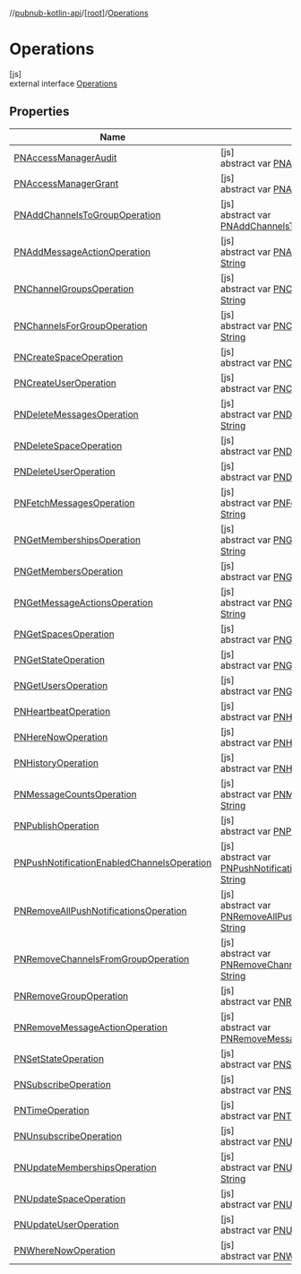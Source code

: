 //[pubnub-kotlin-api](../../../index.md)/[[root]](../index.md)/[Operations](index.md)

# Operations

[js]\
external interface [Operations](index.md)

## Properties

| Name | Summary |
|---|---|
| [PNAccessManagerAudit](-p-n-access-manager-audit.md) | [js]<br>abstract var [PNAccessManagerAudit](-p-n-access-manager-audit.md): [String](https://kotlinlang.org/api/latest/jvm/stdlib/kotlin-stdlib/kotlin/-string/index.html) |
| [PNAccessManagerGrant](-p-n-access-manager-grant.md) | [js]<br>abstract var [PNAccessManagerGrant](-p-n-access-manager-grant.md): [String](https://kotlinlang.org/api/latest/jvm/stdlib/kotlin-stdlib/kotlin/-string/index.html) |
| [PNAddChannelsToGroupOperation](-p-n-add-channels-to-group-operation.md) | [js]<br>abstract var [PNAddChannelsToGroupOperation](-p-n-add-channels-to-group-operation.md): [String](https://kotlinlang.org/api/latest/jvm/stdlib/kotlin-stdlib/kotlin/-string/index.html) |
| [PNAddMessageActionOperation](-p-n-add-message-action-operation.md) | [js]<br>abstract var [PNAddMessageActionOperation](-p-n-add-message-action-operation.md): [String](https://kotlinlang.org/api/latest/jvm/stdlib/kotlin-stdlib/kotlin/-string/index.html) |
| [PNChannelGroupsOperation](-p-n-channel-groups-operation.md) | [js]<br>abstract var [PNChannelGroupsOperation](-p-n-channel-groups-operation.md): [String](https://kotlinlang.org/api/latest/jvm/stdlib/kotlin-stdlib/kotlin/-string/index.html) |
| [PNChannelsForGroupOperation](-p-n-channels-for-group-operation.md) | [js]<br>abstract var [PNChannelsForGroupOperation](-p-n-channels-for-group-operation.md): [String](https://kotlinlang.org/api/latest/jvm/stdlib/kotlin-stdlib/kotlin/-string/index.html) |
| [PNCreateSpaceOperation](-p-n-create-space-operation.md) | [js]<br>abstract var [PNCreateSpaceOperation](-p-n-create-space-operation.md): [String](https://kotlinlang.org/api/latest/jvm/stdlib/kotlin-stdlib/kotlin/-string/index.html) |
| [PNCreateUserOperation](-p-n-create-user-operation.md) | [js]<br>abstract var [PNCreateUserOperation](-p-n-create-user-operation.md): [String](https://kotlinlang.org/api/latest/jvm/stdlib/kotlin-stdlib/kotlin/-string/index.html) |
| [PNDeleteMessagesOperation](-p-n-delete-messages-operation.md) | [js]<br>abstract var [PNDeleteMessagesOperation](-p-n-delete-messages-operation.md): [String](https://kotlinlang.org/api/latest/jvm/stdlib/kotlin-stdlib/kotlin/-string/index.html) |
| [PNDeleteSpaceOperation](-p-n-delete-space-operation.md) | [js]<br>abstract var [PNDeleteSpaceOperation](-p-n-delete-space-operation.md): [String](https://kotlinlang.org/api/latest/jvm/stdlib/kotlin-stdlib/kotlin/-string/index.html) |
| [PNDeleteUserOperation](-p-n-delete-user-operation.md) | [js]<br>abstract var [PNDeleteUserOperation](-p-n-delete-user-operation.md): [String](https://kotlinlang.org/api/latest/jvm/stdlib/kotlin-stdlib/kotlin/-string/index.html) |
| [PNFetchMessagesOperation](-p-n-fetch-messages-operation.md) | [js]<br>abstract var [PNFetchMessagesOperation](-p-n-fetch-messages-operation.md): [String](https://kotlinlang.org/api/latest/jvm/stdlib/kotlin-stdlib/kotlin/-string/index.html) |
| [PNGetMembershipsOperation](-p-n-get-memberships-operation.md) | [js]<br>abstract var [PNGetMembershipsOperation](-p-n-get-memberships-operation.md): [String](https://kotlinlang.org/api/latest/jvm/stdlib/kotlin-stdlib/kotlin/-string/index.html) |
| [PNGetMembersOperation](-p-n-get-members-operation.md) | [js]<br>abstract var [PNGetMembersOperation](-p-n-get-members-operation.md): [String](https://kotlinlang.org/api/latest/jvm/stdlib/kotlin-stdlib/kotlin/-string/index.html) |
| [PNGetMessageActionsOperation](-p-n-get-message-actions-operation.md) | [js]<br>abstract var [PNGetMessageActionsOperation](-p-n-get-message-actions-operation.md): [String](https://kotlinlang.org/api/latest/jvm/stdlib/kotlin-stdlib/kotlin/-string/index.html) |
| [PNGetSpacesOperation](-p-n-get-spaces-operation.md) | [js]<br>abstract var [PNGetSpacesOperation](-p-n-get-spaces-operation.md): [String](https://kotlinlang.org/api/latest/jvm/stdlib/kotlin-stdlib/kotlin/-string/index.html) |
| [PNGetStateOperation](-p-n-get-state-operation.md) | [js]<br>abstract var [PNGetStateOperation](-p-n-get-state-operation.md): [String](https://kotlinlang.org/api/latest/jvm/stdlib/kotlin-stdlib/kotlin/-string/index.html) |
| [PNGetUsersOperation](-p-n-get-users-operation.md) | [js]<br>abstract var [PNGetUsersOperation](-p-n-get-users-operation.md): [String](https://kotlinlang.org/api/latest/jvm/stdlib/kotlin-stdlib/kotlin/-string/index.html) |
| [PNHeartbeatOperation](-p-n-heartbeat-operation.md) | [js]<br>abstract var [PNHeartbeatOperation](-p-n-heartbeat-operation.md): [String](https://kotlinlang.org/api/latest/jvm/stdlib/kotlin-stdlib/kotlin/-string/index.html) |
| [PNHereNowOperation](-p-n-here-now-operation.md) | [js]<br>abstract var [PNHereNowOperation](-p-n-here-now-operation.md): [String](https://kotlinlang.org/api/latest/jvm/stdlib/kotlin-stdlib/kotlin/-string/index.html) |
| [PNHistoryOperation](-p-n-history-operation.md) | [js]<br>abstract var [PNHistoryOperation](-p-n-history-operation.md): [String](https://kotlinlang.org/api/latest/jvm/stdlib/kotlin-stdlib/kotlin/-string/index.html) |
| [PNMessageCountsOperation](-p-n-message-counts-operation.md) | [js]<br>abstract var [PNMessageCountsOperation](-p-n-message-counts-operation.md): [String](https://kotlinlang.org/api/latest/jvm/stdlib/kotlin-stdlib/kotlin/-string/index.html) |
| [PNPublishOperation](-p-n-publish-operation.md) | [js]<br>abstract var [PNPublishOperation](-p-n-publish-operation.md): [String](https://kotlinlang.org/api/latest/jvm/stdlib/kotlin-stdlib/kotlin/-string/index.html) |
| [PNPushNotificationEnabledChannelsOperation](-p-n-push-notification-enabled-channels-operation.md) | [js]<br>abstract var [PNPushNotificationEnabledChannelsOperation](-p-n-push-notification-enabled-channels-operation.md): [String](https://kotlinlang.org/api/latest/jvm/stdlib/kotlin-stdlib/kotlin/-string/index.html) |
| [PNRemoveAllPushNotificationsOperation](-p-n-remove-all-push-notifications-operation.md) | [js]<br>abstract var [PNRemoveAllPushNotificationsOperation](-p-n-remove-all-push-notifications-operation.md): [String](https://kotlinlang.org/api/latest/jvm/stdlib/kotlin-stdlib/kotlin/-string/index.html) |
| [PNRemoveChannelsFromGroupOperation](-p-n-remove-channels-from-group-operation.md) | [js]<br>abstract var [PNRemoveChannelsFromGroupOperation](-p-n-remove-channels-from-group-operation.md): [String](https://kotlinlang.org/api/latest/jvm/stdlib/kotlin-stdlib/kotlin/-string/index.html) |
| [PNRemoveGroupOperation](-p-n-remove-group-operation.md) | [js]<br>abstract var [PNRemoveGroupOperation](-p-n-remove-group-operation.md): [String](https://kotlinlang.org/api/latest/jvm/stdlib/kotlin-stdlib/kotlin/-string/index.html) |
| [PNRemoveMessageActionOperation](-p-n-remove-message-action-operation.md) | [js]<br>abstract var [PNRemoveMessageActionOperation](-p-n-remove-message-action-operation.md): [String](https://kotlinlang.org/api/latest/jvm/stdlib/kotlin-stdlib/kotlin/-string/index.html) |
| [PNSetStateOperation](-p-n-set-state-operation.md) | [js]<br>abstract var [PNSetStateOperation](-p-n-set-state-operation.md): [String](https://kotlinlang.org/api/latest/jvm/stdlib/kotlin-stdlib/kotlin/-string/index.html) |
| [PNSubscribeOperation](-p-n-subscribe-operation.md) | [js]<br>abstract var [PNSubscribeOperation](-p-n-subscribe-operation.md): [String](https://kotlinlang.org/api/latest/jvm/stdlib/kotlin-stdlib/kotlin/-string/index.html) |
| [PNTimeOperation](-p-n-time-operation.md) | [js]<br>abstract var [PNTimeOperation](-p-n-time-operation.md): [String](https://kotlinlang.org/api/latest/jvm/stdlib/kotlin-stdlib/kotlin/-string/index.html) |
| [PNUnsubscribeOperation](-p-n-unsubscribe-operation.md) | [js]<br>abstract var [PNUnsubscribeOperation](-p-n-unsubscribe-operation.md): [String](https://kotlinlang.org/api/latest/jvm/stdlib/kotlin-stdlib/kotlin/-string/index.html) |
| [PNUpdateMembershipsOperation](-p-n-update-memberships-operation.md) | [js]<br>abstract var [PNUpdateMembershipsOperation](-p-n-update-memberships-operation.md): [String](https://kotlinlang.org/api/latest/jvm/stdlib/kotlin-stdlib/kotlin/-string/index.html) |
| [PNUpdateSpaceOperation](-p-n-update-space-operation.md) | [js]<br>abstract var [PNUpdateSpaceOperation](-p-n-update-space-operation.md): [String](https://kotlinlang.org/api/latest/jvm/stdlib/kotlin-stdlib/kotlin/-string/index.html) |
| [PNUpdateUserOperation](-p-n-update-user-operation.md) | [js]<br>abstract var [PNUpdateUserOperation](-p-n-update-user-operation.md): [String](https://kotlinlang.org/api/latest/jvm/stdlib/kotlin-stdlib/kotlin/-string/index.html) |
| [PNWhereNowOperation](-p-n-where-now-operation.md) | [js]<br>abstract var [PNWhereNowOperation](-p-n-where-now-operation.md): [String](https://kotlinlang.org/api/latest/jvm/stdlib/kotlin-stdlib/kotlin/-string/index.html) |
